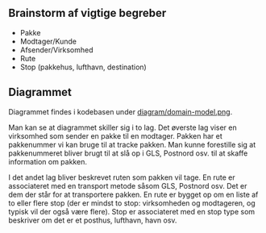 ## Brainstorm af vigtige begreber
- Pakke
- Modtager/Kunde
- Afsender/Virksomhed
- Rute
- Stop (pakkehus, lufthavn, destination)

## Diagrammet
Diagrammet findes i kodebasen under [diagram/domain-model.png](../diagram/domain-model.png).

Man kan se at diagrammet skiller sig i to lag. Det øverste lag viser en virksomhed som sender en pakke til en modtager. Pakken har et pakkenummer vi kan bruge til at tracke pakken. Man kunne forestille sig at pakkenummeret bliver brugt til at slå op i GLS, Postnord osv. til at skaffe information om pakken.

I det andet lag bliver beskrevet ruten som pakken vil tage. En rute er associateret med en transport metode såsom GLS, Postnord osv. Det er dem der står for at transportere pakken. En rute er bygget op om en liste af to eller flere stop (der er mindst to stop: virksomheden og modtageren, og typisk vil der også være flere). Stop er associateret med en stop type som beskriver om det er et posthus, lufthavn, havn osv.